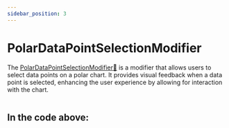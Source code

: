 ```yaml
---
sidebar_position: 3
---
```


# PolarDataPointSelectionModifier

The [PolarDataPointSelectionModifier:blue_book:](https://www.scichart.com/documentation/js/v4/typedoc/classes/polardatapointselectionmodifier.html) is a modifier that allows users to select data points on a polar chart. It provides visual feedback when a data point is selected, enhancing the user experience by allowing for interaction with the chart.

```ts showLineNumbers file=./demo.js start=region_A_start end=region_A_end
```

<LiveDocSnippet name="./Basic/demo" />

In the code above:
-